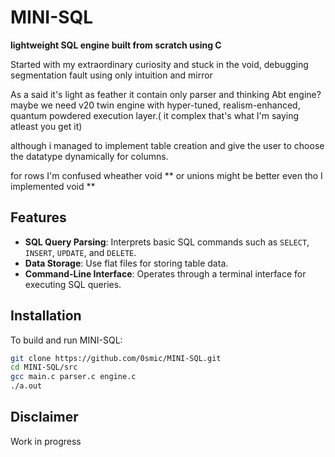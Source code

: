 # MINI-SQL

**lightweight SQL engine built from scratch using C**

Started with my extraordinary curiosity and stuck in the void, debugging segmentation fault using only intuition and mirror

As a said it's light as feather it contain only parser and thinking Abt engine? maybe we need v20 twin engine with hyper-tuned, realism-enhanced, quantum powdered execution layer.( it complex that's what I'm saying atleast you get it)

although i managed to implement table creation and give the user to choose the datatype dynamically for columns.

for rows I'm confused wheather void ** or unions might be better even tho I implemented void **

## Features

- **SQL Query Parsing**: Interprets basic SQL commands such as `SELECT`, `INSERT`, `UPDATE`, and `DELETE`.
- **Data Storage**: Use flat files for storing table data.
- **Command-Line Interface**: Operates through a terminal interface for executing SQL queries.

## Installation

To build and run MINI-SQL:

   ```bash
   git clone https://github.com/0smic/MINI-SQL.git
   cd MINI-SQL/src
   gcc main.c parser.c engine.c
   ./a.out
```

## Disclaimer 

Work in progress 